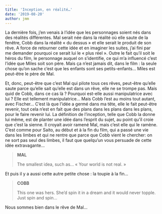 ```yaml
---
title: 'Inception, en réalité…'
date: '2019-08-20'
author: jmm
---
```


La dernière fois, j’en venais à l’idée que les personnages soient nés dans des réalités différentes. Mal serait née dans la réalité où elle saute de la fenêtre, Cobb dans la réalité « du dessus » et elle serait le produit de son rêve. A force de retourner cette idée et en imaginer les suites, j’ai fini par me demander pourquoi ce serait lui le « plus réel ». Outre le fait qu’il soit le héros du film, le personnage auquel on s’identifie, ce qui m’a influencé c’est l’idée que Miles soit son père. Mais ça n’est jamais dit, dans le film : la seule chose qu’on sache c’est que les enfants sont ses petits-enfants… Miles est peut-être le père de Mal.

Et, donc, peut-être que c’est Mal qui pilote tous ces rêves, peut-être qu’elle saute parce qu’elle sait qu’elle est dans un rêve, elle ne se trompe pas. Mais quid de Cobb, dans ce cas là ? Pourquoi est-elle aussi manipulatrice avec lui ? Elle est tellement manipulatrice… Mais Cobb l’est au moins tout autant, avec Fischer… C’est là que l’idée a germé dans ma tête, elle le fait peut-être revenir, tout cela n’est en fait que des plans dans les plans dans les plans, pour le faire revenir lui. La définition de l’inception, telle que Cobb la donne lui même, est de planter une idée dans l’esprit du sujet, au point qu’il croie que c’est la sienne. Il croyait avoir ramené Mal, mais c’est elle qui le ramène. C’est comme pour Saito, au début et à la fin du film, qui a passé une vie dans les limbes et qui ne rentre que parce que Cobb vient le chercher: on ne sort pas seul des limbes, il faut que quelqu’un vous persuade de cette idée extravagante…

> **MAL**
> 
> The smallest idea, such as… « Your world is not real. »

Et puis il y a aussi cette autre petite chose : la toupie à la fin…

> **COBB**
>
> This one was hers. She’d spin it in a dream and it would never topple. Just spin and spin…

Nous sommes bien dans le rêve de Mal…

